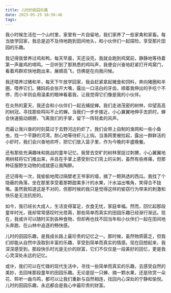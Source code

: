 ```yaml
---
title: 儿时的田园乐趣
date: 2023-05-25 16:56:46
tags:
---
```

我小时候生活在一个山村里，家里有一片自留地，我们家养了一些家禽和家畜。每当放学回家，我总是迫不及待地跑到田间地头，和小伙伴们一起探险，享受那片田园的乐趣。

我记得我曾养过鸡和鸭，每天早晨，天还没亮，我就会跑到鸡窝前，静静地等待着第一声晨鸡的啼鸣。一旦听到了那熟悉的鸡叫声，我便会兴奋地赶紧打开鸡窝门，看着鸡群欢快地跑出来，展翅高飞，仿佛是在向我问候。

我还喂养过猪和羊，每天下午放学回家，我会赶紧拿起猪食和饲料，奔向猪圈和羊圈，喂养它们。猪妈妈会张开大嘴，露出一口洁白的牙齿，顺着我伸出的手吃个不停，而小羊则会用温柔的眼神看着我，让我觉得它们像是我的小伙伴。

在炎热的夏天，我还会和小伙伴们一起去捕捉蝉。我们走进茂密的树林，仰望高高的树冠，寻找那些鸣叫不止的蝉。当我们一步步接近，小心翼翼地伸手去抓时，蝉会快速振动翅膀，飞离我们的手掌，留下一阵轻柔的风声。

而最让我兴奋的时刻莫过于去野河边钓虾了。我们会带上自制的渔网和一些小鱼虫，找一个平静的河湾，耐心地等待虾儿上钩。当渔网里被拉起，露出一群鲜活的小虾时，我们会兴奋地欢呼，把它们放入篮子里，作为今晚的丰盛晚餐。

还有那些充满趣味和挑战的童年记忆。我曾去空旷的树林里捉过刺猬，小心翼翼地用树枝将它们推出来，并且在手掌上感受到它们背上的尖刺，虽然有些疼痛，但那种征服野生动物的成就感让我陶醉。

还记得有一次，我偷偷地爬过隔壁老王爷家的墙，摘了一颗熟透的西瓜。我找了个隐蔽的角落，坐在那里享受着那颗甜美多汁的水果，汁水溢出嘴角，笑得合不拢嘴。虽然我知道这是不对的，但那时候的我只是觉得这样的偷窃行为带来的刺激和快乐是无法抗拒的。

如今，我已经长大成人，生活变得富足，衣食无忧，家庭幸福。然而，回忆起那段童年时光，我却常常感叹时光荏苒，那些简单而真实的田园乐趣已经渐行渐远。现在，我或许可以随时买到各种食物，但却再也找不回当年和小伙伴们一起在田间地头奔跑、在山林中追逐的畅快感。

儿时的田园乐趣，是我成长路上最珍贵的记忆之一。那时候，虽然物质匮乏，但我们却能从自然中汲取到丰富的乐趣，享受到简单而真实的情感。现在回想起来，我深深感受到，那段快乐时光是无价的财富，它们不仅仅是一段美好的回忆，更是我心灵深处永远的记忆。

或许，我们可以在忙碌的现代生活中，寻找一些简单而真实的乐趣，去感受自然的美妙，去回味那段童年的田园乐趣。无论是捉一只蝉、摘一颗水果，还是欣赏一朵花、聆听一曲鸟鸣，都可以让我们重新与自然相连，找回内心深处的宁静和愉悦。儿时的田园乐趣，永远都会是我心中最珍贵的财富。
